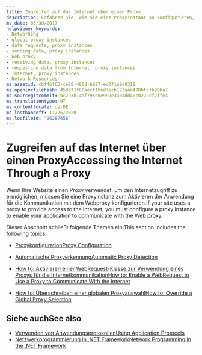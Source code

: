 ```yaml
---
title: Zugreifen auf das Internet über einen Proxy
description: Erfahren Sie, wie Sie eine Proxyinstanz so konfigurieren, dass Ihre .NET Framework-Anwendung mit dem Webproxy kommunizieren kann.
ms.date: 03/30/2017
helpviewer_keywords:
- Networking
- global proxy instances
- data requests, proxy instances
- sending data, proxy instances
- Web proxy
- receiving data, proxy instances
- requesting data from Internet, proxy instances
- Internet, proxy instances
- Network Resources
ms.assetid: cbf46f63-ce28-486d-b827-ec0f1a9d8319
ms.openlocfilehash: 45d371f80aecf1bed7ecb123a4d478bfcfb99ba7
ms.sourcegitcommit: bc293b14af795e0e999e3304dd40c0222cf2ffe4
ms.translationtype: HT
ms.contentlocale: de-DE
ms.lasthandoff: 11/26/2020
ms.locfileid: "96287656"
---
```

# <a name="accessing-the-internet-through-a-proxy"></a><span data-ttu-id="10636-103">Zugreifen auf das Internet über einen Proxy</span><span class="sxs-lookup"><span data-stu-id="10636-103">Accessing the Internet Through a Proxy</span></span>

<span data-ttu-id="10636-104">Wenn Ihre Website einen Proxy verwendet, um den Internetzugriff zu ermöglichen, müssen Sie eine Proxyinstanz zum Aktivieren der Anwendung für die Kommunikation mit dem Webproxy konfigurieren.</span><span class="sxs-lookup"><span data-stu-id="10636-104">If your site uses a proxy to provide access to the Internet, you must configure a proxy instance to enable your application to communicate with the Web proxy.</span></span>  
  
 <span data-ttu-id="10636-105">Dieser Abschnitt schließt folgende Themen ein:</span><span class="sxs-lookup"><span data-stu-id="10636-105">This section includes the following topics:</span></span>  
  
- [<span data-ttu-id="10636-106">Proxykonfiguration</span><span class="sxs-lookup"><span data-stu-id="10636-106">Proxy Configuration</span></span>](proxy-configuration.md)  
  
- [<span data-ttu-id="10636-107">Automatische Proxyerkennung</span><span class="sxs-lookup"><span data-stu-id="10636-107">Automatic Proxy Detection</span></span>](automatic-proxy-detection.md)  
  
- [<span data-ttu-id="10636-108">How to: Aktivieren einer WebRequest-Klasse zur Verwendung eines Proxys für die Internetkommunikation</span><span class="sxs-lookup"><span data-stu-id="10636-108">How to: Enable a WebRequest to Use a Proxy to Communicate With the Internet</span></span>](how-to-enable-a-webrequest-to-use-a-proxy-to-communicate-with-the-internet.md)  
  
- [<span data-ttu-id="10636-109">How to: Überschreiben einer globalen Proxyauswahl</span><span class="sxs-lookup"><span data-stu-id="10636-109">How to: Override a Global Proxy Selection</span></span>](how-to-override-a-global-proxy-selection.md)  
  
## <a name="see-also"></a><span data-ttu-id="10636-110">Siehe auch</span><span class="sxs-lookup"><span data-stu-id="10636-110">See also</span></span>

- [<span data-ttu-id="10636-111">Verwenden von Anwendungsprotokollen</span><span class="sxs-lookup"><span data-stu-id="10636-111">Using Application Protocols</span></span>](using-application-protocols.md)
- [<span data-ttu-id="10636-112">Netzwerkprogrammierung in .NET Framework</span><span class="sxs-lookup"><span data-stu-id="10636-112">Network Programming in the .NET Framework</span></span>](index.md)
